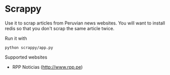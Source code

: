 <h1>Scrappy</h1>

Use it to scrap articles from Peruvian news websites. You will want to install redis
so that you don't scrap the same article twice.

Run it with

    python scrappy/app.py
    
    
Supported websites

* RPP Noticias (http://www.rpp.pe)
